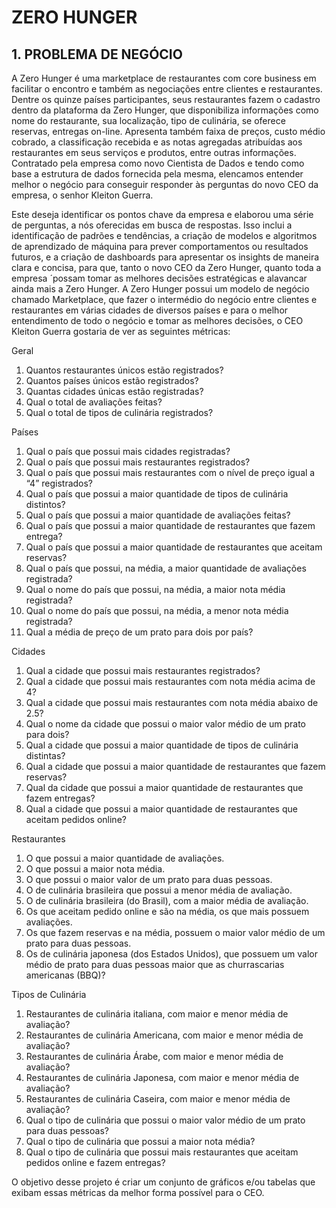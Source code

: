 # ZERO HUNGER
## 1. PROBLEMA DE NEGÓCIO

A Zero Hunger é uma marketplace de restaurantes com core business em facilitar o encontro e também as negociações entre clientes e restaurantes. Dentre os quinze países participantes, seus restaurantes fazem o cadastro dentro da plataforma da Zero Hunger, que disponibiliza informações como nome do restaurante, sua localização, tipo de culinária, se oferece reservas, entregas on-line. Apresenta também faixa de preços, custo médio cobrado, a classificação recebida e as notas agregadas atribuídas aos restaurantes em seus serviços e produtos, entre outras informações. Contratado pela empresa como novo Cientista de Dados e tendo como base a estrutura de dados fornecida pela mesma, elencamos entender melhor o negócio para conseguir responder às perguntas do novo CEO da empresa, o senhor Kleiton Guerra. 

Este deseja identificar os pontos chave da empresa e elaborou uma série de perguntas, a nós oferecidas em busca de respostas. Isso inclui a identificação de padrões e tendências, a criação de modelos e algoritmos de aprendizado de máquina para prever comportamentos ou resultados futuros, e a criação de dashboards para apresentar os insights de maneira clara e concisa, para que, tanto o novo CEO da Zero Hunger, quanto toda a empresa ´possam tomar as melhores decisões estratégicas e alavancar ainda mais a Zero Hunger. A Zero Hunger possui um modelo de negócio chamado Marketplace, que fazer o intermédio do negócio entre clientes e restaurantes em várias cidades de diversos países e para o melhor entendimento de todo o negócio e tomar as melhores decisões, o CEO Kleiton Guerra gostaria de ver as seguintes métricas: 

Geral

1. Quantos restaurantes únicos estão registrados?
2. Quantos países únicos estão registrados?
3. Quantas cidades únicas estão registradas?
4. Qual o total de avaliações feitas?
5. Qual o total de tipos de culinária registrados?

Países

1. Qual o país que possui mais cidades registradas?
2. Qual o país que possui mais restaurantes registrados?
3. Qual o país que possui mais restaurantes com o nível de preço igual a “4” registrados?
4. Qual o país que possui a maior quantidade de tipos de culinária distintos?
5. Qual o país que possui a maior quantidade de avaliações feitas?
6. Qual o país que possui a maior quantidade de restaurantes que fazem entrega?
7. Qual o país que possui a maior quantidade de restaurantes que aceitam reservas?
8. Qual o país que possui, na média, a maior quantidade de avaliações registrada?
9. Qual o nome do país que possui, na média, a maior nota média registrada?
10. Qual o nome do país que possui, na média, a menor nota média registrada?
11. Qual a média de preço de um prato para dois por país?

Cidades

1. Qual a cidade que possui mais restaurantes registrados?
2. Qual a cidade que possui mais restaurantes com nota média acima de 4?
3. Qual a cidade que possui mais restaurantes com nota média abaixo de 2.5?
4. Qual o nome da cidade que possui o maior valor médio de um prato para dois?
5. Qual a cidade que possui a maior quantidade de tipos de culinária distintas?
6. Qual a cidade que possui a maior quantidade de restaurantes que fazem reservas?
7. Qual da cidade que possui a maior quantidade de restaurantes que fazem entregas?
8. Qual a cidade que possui a maior quantidade de restaurantes que aceitam pedidos online?

Restaurantes

1. O que possui a maior quantidade de avaliações.
2. O que possui a maior nota média.
3. O que possui o maior valor de um prato para duas pessoas.
4. O de culinária brasileira que possui a menor média de avaliação.
5. O de culinária brasileira (do Brasil), com a maior média de avaliação.
6. Os que aceitam pedido online e são na média, os que mais possuem avaliações. 
7. Os que fazem reservas e na média, possuem o maior valor médio de um prato para duas pessoas.
8. Os de culinária japonesa (dos Estados Unidos), que possuem um valor médio de prato para duas pessoas maior que as churrascarias americanas (BBQ)?

Tipos de Culinária

1. Restaurantes de culinária italiana, com maior e menor média de avaliação?
2. Restaurantes de culinária Americana, com maior e menor média de avaliação?
4. Restaurantes de culinária Árabe, com maior e menor média de avaliação?
7. Restaurantes de culinária Japonesa, com maior e menor média de avaliação?
8. Restaurantes de culinária Caseira, com maior e menor média de avaliação?
11. Qual o tipo de culinária que possui o maior valor médio de um prato para duas pessoas?
12. Qual o tipo de culinária que possui a maior nota média?
13. Qual o tipo de culinária que possui mais restaurantes que aceitam pedidos online e fazem entregas?

O objetivo desse projeto é criar um conjunto de gráficos e/ou tabelas que exibam essas métricas da melhor forma possível para o CEO.

